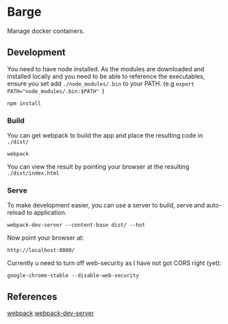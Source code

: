 Barge
=====

Manage docker containers.

Development
-----------

You need to have node installed. As the modules are downloaded
and installed locally and you need to be able to reference
the executables, ensure you set add `./node_modules/.bin` to
your PATH. (e.g `export PATH="node_modules/.bin:$PATH" `)

    npm install

### Build

You can get webpack to build the app and place the resulting
code in `./dist/`

    webpack

You can view the result by pointing your browser at the
resulting `./dist/index.html`


### Serve

To make development easier, you can use a server to build, serve
and auto-reload to application.

    webpack-dev-server --content-base dist/ --hot

Now point your browser at:

    http://localhost:8080/

Currently u need to turn off web-security as I have not got CORS right (yet):

    google-chrome-stable --disable-web-security

References
----------

[webpack](http://webpack.github.io/docs/tutorials/getting-started/)
[webpack-dev-server](http://webpack.github.io/docs/webpack-dev-server.html)
